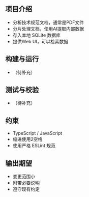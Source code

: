 项目介绍
---

- 分析技术规范文档，通常是PDF文件
- 分片处理文档，使用AI提取内部数据
- 存入本地 SQLite 数据库
- 提供Web UI，可以检索数据


构建与运行
---

- （待补充）


测试与校验
---

- （待补充）


约束
---

- TypeScript / JavaScript
- 缩进使用2空格
- 使用严格 ESLint 规范


输出期望
---

- 变更范围小
- 附带必要说明
- 遵守现有约定